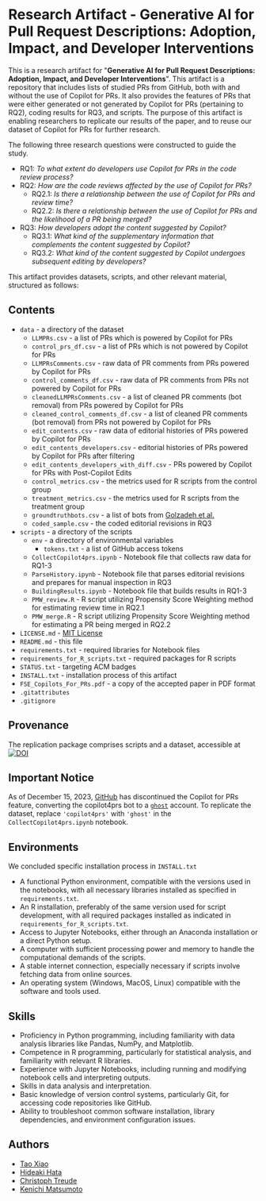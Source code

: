 # Research Artifact - Generative AI for Pull Request Descriptions: Adoption, Impact, and Developer Interventions

This is a research artifact for "**Generative AI for Pull Request Descriptions: Adoption, Impact, and Developer Interventions**". This artifact is a repository that includes lists of studied PRs from GitHub, both with and without the use of Copilot for PRs. It also provides the features of PRs that were either generated or not generated by Copilot for PRs (pertaining to RQ2), coding results for RQ3, and scripts. The purpose of this artifact is enabling researchers to replicate our results of the paper, and to reuse our dataset of Copilot for PRs for further research.

The following three research questions were constructed to guide the study.
* RQ1: *To what extent do developers use Copilot for PRs in the code review process?*
* RQ2: *How are the code reviews affected by the use of Copilot for PRs?*
    * RQ2.1: *Is there a relationship between the use of Copilot for PRs and review time?*
    * RQ2.2: *Is there a relationship between the use of Copilot for PRs and the likelihood of a PR being merged?*
* RQ3: *How developers adopt the content suggested by Copilot?*
    * RQ3.1: *What kind of the supplementary information that complements the content suggested by Copilot?*
    * RQ3.2: *What kind of the content suggested by Copilot undergoes subsequent editing by developers?*

This artifact provides datasets, scripts, and other relevant material, structured as follows:
## Contents
* `data` - a directory of the dataset
  * `LLMPRs.csv` - a list of PRs which is powered by Copilot for PRs
  * `control_prs_df.csv` - a list of PRs which is not powered by Copilot for PRs
  * `LLMPRsComments.csv` - raw data of PR comments from PRs powered by Copilot for PRs
  * `control_comments_df.csv` - raw data of PR comments from PRs not powered by Copilot for PRs
  * `cleanedLLMPRsComments.csv` - a list of cleaned PR comments (bot removal) from PRs powered by Copilot for PRs
  * `cleaned_control_comments_df.csv` - a list of cleaned PR comments (bot removal) from PRs not powered by Copilot for PRs
  * `edit_contents.csv` - raw data of editorial histories of PRs powered by Copilot for PRs
  * `edit_contents_developers.csv` - editorial histories of PRs powered by Copilot for PRs after filtering
  * `edit_contents_developers_with_diff.csv` - PRs powered by Copilot for PRs with Post-Copilot Edits
  * `control_metrics.csv` - the metrics used for R scripts from the control group
  * `treatment_metrics.csv` - the metrics used for R scripts from the treatment group
  * `groundtruthbots.csv` - a list of bots from [Golzadeh et al.](https://doi.org/10.1145/3528228.3528406)
  * `coded_sample.csv` - the coded editorial revisions in RQ3
* `scripts` - a directory of the scripts
  * `env` - a directory of environmental variables
    * `tokens.txt` - a list of GitHub access tokens
  * `CollectCopilot4prs.ipynb` - Notebook file that collects raw data for RQ1-3
  * `ParseHistory.ipynb` - Notebook file that parses editorial revisions and prepares for manual inspection in RQ3
  * `BuildingResults.ipynb` - Notebook file that builds results in RQ1-3
  * `PMW_review.R` - R script utilizing Propensity Score Weighting method for estimating review time in RQ2.1
  * `PMW_merge.R` - R script utilizing Propensity Score Weighting method for estimating a PR being merged in RQ2.2
* `LICENSE.md` - [MIT License](https://opensource.org/licenses/mit/)
* `README.md` - this file
* `requirements.txt` - required libraries for Notebook files
* `requirements_for_R_scripts.txt` - required packages for R scripts
* `STATUS.txt` - targeting ACM badges
* `INSTALL.txt` - installation process of this artifact
* `FSE_Copilots_For_PRs.pdf` - a copy of the accepted paper in PDF format
* `.gitattributes` 
* `.gitignore`


## Provenance
The replication package comprises scripts and a dataset, accessible at [![DOI](https://zenodo.org/badge/DOI/10.5281/zenodo.10656106.svg)](https://doi.org/10.5281/zenodo.10656106)

## Important Notice
As of December 15, 2023, [GitHub](https://gist.github.com/idan/325676d192b32f169b032fde2d866c2c#github-next--technical-preview-sunsets) has discontinued the Copilot for PRs feature, converting the copilot4prs bot to a [`ghost`](https://github.com/ghost) account. To replicate the dataset, replace `'copilot4prs'` with `'ghost'` in the `CollectCopilot4prs.ipynb` notebook.

## Environments

We concluded specific installation process in `INSTALL.txt`
- A functional Python environment, compatible with the versions used in the notebooks, with all necessary libraries installed as specified in `requirements.txt`.
- An R installation, preferably of the same version used for script development, with all required packages installed as indicated in `requirements_for_R_scripts.txt`.
- Access to Jupyter Notebooks, either through an Anaconda installation or a direct Python setup.
- A computer with sufficient processing power and memory to handle the computational demands of the scripts.
- A stable internet connection, especially necessary if scripts involve fetching data from online sources.
- An operating system (Windows, MacOS, Linux) compatible with the software and tools used.

## Skills

- Proficiency in Python programming, including familiarity with data analysis libraries like Pandas, NumPy, and Matplotlib.
- Competence in R programming, particularly for statistical analysis, and familiarity with relevant R libraries.
- Experience with Jupyter Notebooks, including running and modifying notebook cells and interpreting outputs.
- Skills in data analysis and interpretation.
- Basic knowledge of version control systems, particularly Git, for accessing code repositories like GitHub.
- Ability to troubleshoot common software installation, library dependencies, and environment configuration issues.


## Authors
* [Tao Xiao](https://tao-xiao.github.io/)
* [Hideaki Hata](https://hideakihata.github.io/)
* [Christoph Treude](http://ctreude.ca/)
* [Kenichi Matsumoto](https://matsumotokenichi.github.io/)
